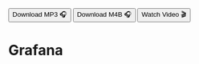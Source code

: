 <div class="download">
<a href="fh-cloud-computing-exercise-5-grafana.mp3"><button>Download MP3 🎧</button></a>
<a href="fh-cloud-computing-exercise-5-grafana.m4b"><button>Download M4B 🎧</button></a>
<a href="#"><button>Watch Video 🎬</button></a>
</div>

<h1>Grafana</h1>